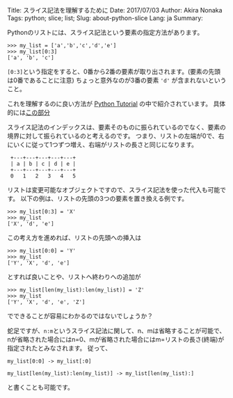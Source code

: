 Title: スライス記法を理解するために
Date: 2017/07/03
Author: Akira Nonaka
Tags: python; slice; list;
Slug: about-python-slice
Lang: ja
Summary:
 
Pythonのリストには、スライス記法という要素の指定方法があります。

```
>>> my_list = ['a','b','c','d','e']
>>> my_list[0:3]
['a', 'b', 'c']
```

`[0:3]`という指定をすると、0番から2番の要素が取り出されます。(要素の先頭は0番であることに注意)
ちょっと意外なのが3番の要素 `'d'` が含まれないということ。

これを理解するのに良い方法が [Python Tutorial](https://docs.python.jp/3/tutorial/index.html) の中で紹介されています。
具体的には[この部分](https://docs.python.jp/3/tutorial/introduction.html#strings)

スライス記法のインデックスは、要素そのものに振られているのでなく、要素の境界に対して振られているのと考えるのです。
つまり、リストの左端が0で、右にいくに従って1つずつ増え、右端がリストの長さと同じになります。
```
 +---+---+---+---+---+
 | a | b | c | d | e |
 +---+---+---+---+---+
 0   1   2   3   4   5
```
リストは変更可能なオブジェクトですので、スライス記法を使った代入も可能です。
以下の例は、リストの先頭の3つの要素を置き換える例です。
```
>>> my_list[0:3] = 'X'
>>> my_list
['X', 'd', 'e']
```
この考え方を進めれば、リストの先頭への挿入は
```
>>> my_list[0:0] = 'Y'
>>> my_list
['Y', 'X', 'd', 'e']
```
とすれば良いことや、リストへ終わりへの追加が
```
>>> my_list[len(my_list):len(my_list)] = 'Z'
>>> my_list
['Y', 'X', 'd', 'e', 'Z']
```
でできることが容易にわかるのではないでしょうか？

蛇足ですが、`n:m`というスライス記法に関して、n、mは省略することが可能で、nが省略された場合にはn=0、mが省略された場合にはm=リストの長さ(終端)が指定されたとみなされます。
従って、
```
my_list[0:0] -> my_list[:0]

my_list[len(my_list):len(my_list)] -> my_list[len(my_list):]
```
と書くことも可能です。
